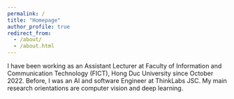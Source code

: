 ```yaml
---
permalink: /
title: "Homepage"
author_profile: true
redirect_from: 
  - /about/
  - /about.html
---
```

I have been working as an Assistant Lecturer at Faculty of Information and Communication Technology (FICT), Hong Duc University since October 2022. Before, I was an AI and software Engineer at ThinkLabs JSC.
My main research orientations are computer vision and deep learning.